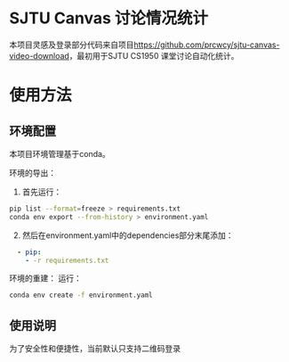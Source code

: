 # SJTU Canvas 讨论情况统计
本项目灵感及登录部分代码来自项目<https://github.com/prcwcy/sjtu-canvas-video-download>，最初用于SJTU CS1950 课堂讨论自动化统计。

# 使用方法
## 环境配置
本项目环境管理基于conda。

环境的导出：
1. 首先运行：
```bash
pip list --format=freeze > requirements.txt
conda env export --from-history > environment.yaml
```

2. 然后在environment.yaml中的dependencies部分末尾添加：
```yaml
  - pip:
    - -r requirements.txt
```

环境的重建：
运行：
```bash
conda env create -f environment.yaml
```

## 使用说明
为了安全性和便捷性，当前默认只支持二维码登录
